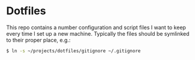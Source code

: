 # Dotfiles

This repo contains a number configuration and script files I want to keep every
time I set up a new machine. Typically the files should be symlinked to their
proper place, e.g.:

```sh
$ ln -s ~/projects/dotfiles/gitignore ~/.gitignore
```
